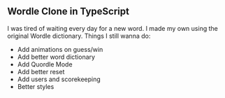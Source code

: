 ## Wordle Clone in TypeScript

I was tired of waiting every day for a new word. I made my own using the original Wordle dictionary. Things I still wanna do:

- Add animations on guess/win
- Add better word dictionary
- Add Quordle Mode
- Add better reset
- Add users and scorekeeping
- Better styles
